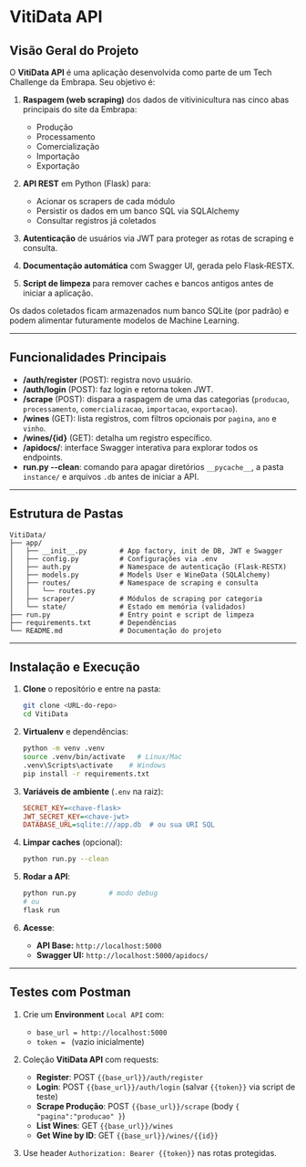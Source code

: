 # VitiData API

## Visão Geral do Projeto

O **VitiData API** é uma aplicação desenvolvida como parte de um Tech Challenge da Embrapa. Seu objetivo é:

1. **Raspagem (web scraping)** dos dados de vitivinicultura nas cinco abas principais do site da Embrapa:

   * Produção
   * Processamento
   * Comercialização
   * Importação
   * Exportação
2. **API REST** em Python (Flask) para:

   * Acionar os scrapers de cada módulo
   * Persistir os dados em um banco SQL via SQLAlchemy
   * Consultar registros já coletados
3. **Autenticação** de usuários via JWT para proteger as rotas de scraping e consulta.
4. **Documentação automática** com Swagger UI, gerada pelo Flask‑RESTX.
5. **Script de limpeza** para remover caches e bancos antigos antes de iniciar a aplicação.

Os dados coletados ficam armazenados num banco SQLite (por padrão) e podem alimentar futuramente modelos de Machine Learning.

---

## Funcionalidades Principais

* **/auth/register** (POST): registra novo usuário.
* **/auth/login** (POST): faz login e retorna token JWT.
* **/scrape** (POST): dispara a raspagem de uma das categorias (`producao`, `processamento`, `comercializacao`, `importacao`, `exportacao`).
* **/wines** (GET): lista registros, com filtros opcionais por `pagina`, `ano` e `vinho`.
* **/wines/{id}** (GET): detalha um registro específico.
* **/apidocs/**: interface Swagger interativa para explorar todos os endpoints.
* **run.py --clean**: comando para apagar diretórios `__pycache__`, a pasta `instance/` e arquivos `.db` antes de iniciar a API.

---

## Estrutura de Pastas

```text
VitiData/
├── app/
│   ├── __init__.py        # App factory, init de DB, JWT e Swagger
│   ├── config.py          # Configurações via .env
│   ├── auth.py            # Namespace de autenticação (Flask-RESTX)
│   ├── models.py          # Models User e WineData (SQLAlchemy)
│   ├── routes/            # Namespace de scraping e consulta
│   │   └── routes.py
│   ├── scraper/           # Módulos de scraping por categoria
│   └── state/             # Estado em memória (validados)
├── run.py                 # Entry point e script de limpeza
├── requirements.txt       # Dependências
└── README.md              # Documentação do projeto
```

---

## Instalação e Execução

1. **Clone** o repositório e entre na pasta:

   ```bash
   git clone <URL-do-repo>
   cd VitiData
   ```
2. **Virtualenv** e dependências:

   ```bash
   python -m venv .venv
   source .venv/bin/activate   # Linux/Mac
   .venv\Scripts\activate    # Windows
   pip install -r requirements.txt
   ```
3. **Variáveis de ambiente** (`.env` na raiz):

   ```ini
   SECRET_KEY=<chave-flask>
   JWT_SECRET_KEY=<chave-jwt>
   DATABASE_URL=sqlite:///app.db  # ou sua URI SQL
   ```
4. **Limpar caches** (opcional):

   ```bash
   python run.py --clean
   ```
5. **Rodar a API**:

   ```bash
   python run.py        # modo debug
   # ou
   flask run
   ```
6. **Acesse**:

   * **API Base:** `http://localhost:5000`
   * **Swagger UI:** `http://localhost:5000/apidocs/`

---

## Testes com Postman

1. Crie um **Environment** `Local API` com:

   * `base_url = http://localhost:5000`
   * `token = ` (vazio inicialmente)
2. Coleção **VitiData API** com requests:

   * **Register**: POST `{{base_url}}/auth/register`
   * **Login**: POST `{{base_url}}/auth/login` (salvar `{{token}}` via script de teste)
   * **Scrape Produção**: POST `{{base_url}}/scrape` (body `{ "pagina":"producao" }`)
   * **List Wines**: GET `{{base_url}}/wines`
   * **Get Wine by ID**: GET `{{base_url}}/wines/{{id}}`
3. Use header `Authorization: Bearer {{token}}` nas rotas protegidas.
